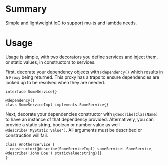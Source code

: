 # Summary

Simple and lightweight IoC to support mu-ts and lambda needs.

# Usage

Usage is simple, with two decorators you define services and inject them, or static values, in constructors to services.

First, decorate your dependency objects with `@dependency()` which results in a `Proxy` being returned. This proxy has a traps to ensure dependencies are looked up to be resolved when they are needed.

```
interface SomeService{}

@dependency()
class SomeServiceImpl implements SomeService{}
```

Next, decorate your dependencies constructor with `@describe(ClassName)` to have an instance of that dependency provided. Alternatively, you can provide a static string, boolean or number value as well `@describe('MyStatic Value')`. All arguments must be described or construction will fail.

```
class AnotherService {
  constructor(@describe(SomeServiceImpl) someService: SomeService, @describe('John Doe') staticValue:string){}
}
```

